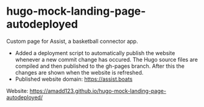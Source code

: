# hugo-mock-landing-page-autodeployed

Custom page for Assist, a basketball connector app.

- Added a deployment script to automatically publish the website whenever a new commit change has occured. The Hugo source files are compiled and then published to the gh-pages branch. After this the changes are shown when the website is refreshed.
- Published website domain: https://assist.boats
  
Website: https://amadd123.github.io/hugo-mock-landing-page-autodeployed/

